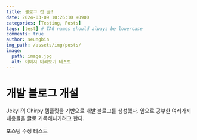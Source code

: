 ```yaml
---
title: 블로그 첫 글!
date: 2024-03-09 10:26:10 +0900
categories: [Testing, Posts]
tags: [test] # TAG names should always be lowercase
comments: true
author: seungbin
img_path: /assets/img/posts/
image:
  path: image.jpg
  alt: 이미지 미리보기 테스트
---
```


# 개발 블로그 개설

Jekyll의 Chirpy 템플릿을 기반으로 개발 블로그를 생성했다. 앞으로 공부한 여러가지 내용들을 글로 기록해나가려고 한다.

포스팅 수정 테스트
